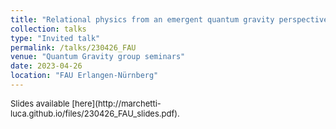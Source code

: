 ```yaml
---
title: "Relational physics from an emergent quantum gravity perspective"
collection: talks
type: "Invited talk"
permalink: /talks/230426_FAU
venue: "Quantum Gravity group seminars"
date: 2023-04-26
location: "FAU Erlangen-Nürnberg"
---
```


<p style="font-size: small">Slides available [here](http://marchetti-luca.github.io/files/230426_FAU_slides.pdf).</p>
